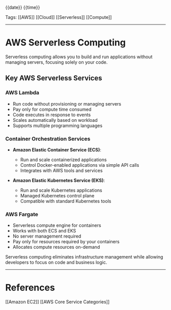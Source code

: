 {{date}} {{time}}

Tags: [[AWS]] [[Cloud]] [[Serverless]] [[Compute]]

---

# AWS Serverless Computing

Serverless computing allows you to build and run applications without managing servers, focusing solely on your code.

## Key AWS Serverless Services

### AWS Lambda

- Run code without provisioning or managing servers
- Pay only for compute time consumed
- Code executes in response to events
- Scales automatically based on workload
- Supports multiple programming languages

### Container Orchestration Services

- **Amazon Elastic Container Service (ECS)**:

  - Run and scale containerized applications
  - Control Docker-enabled applications via simple API calls
  - Integrates with AWS tools and services

- **Amazon Elastic Kubernetes Service (EKS)**:
  - Run and scale Kubernetes applications
  - Managed Kubernetes control plane
  - Compatible with standard Kubernetes tools

### AWS Fargate

- Serverless compute engine for containers
- Works with both ECS and EKS
- No server management required
- Pay only for resources required by your containers
- Allocates compute resources on-demand

Serverless computing eliminates infrastructure management while allowing developers to focus on code and business logic.

---

# References

[[Amazon EC2]]
[[AWS Core Service Categories]]
